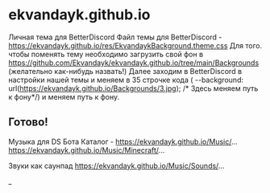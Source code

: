 # ekvandayk.github.io

Личная тема для BetterDiscord
Файл темы для BetterDiscord - https://ekvandayk.github.io/res/EkvandaykBackground.theme.css
Для того. чтобы поменять тему необходимо загрузить свой фон в https://github.com/Ekvandayk/ekvandayk.github.io/tree/main/Backgrounds (желательно как-нибудь назвать!)
Далее заходим в BetterDiscord в настройки нашей темы и меняем в 35 строчке кода (	--background:					url(https://ekvandayk.github.io/Backgrounds/3.jpg);	/* Здесь меняем путь к фону*/) и меняем путь к фону.

Готово!
-------------------------------------------------------------------------
Музыка для DS Бота
Каталог - https://ekvandayk.github.io/Music/...
https://ekvandayk.github.io/Music/Minecraft/...

Звуки как саунпад
https://ekvandayk.github.io/Music/Sounds/...

_
